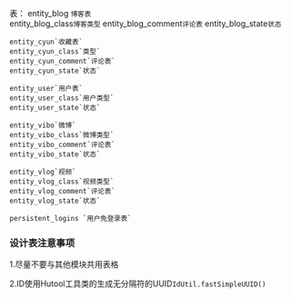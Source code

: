 表：
    entity_blog `博客表`            
    entity_blog_class`博客类型`
    entity_blog_comment`评论表`
    entity_blog_state`状态`

    entity_cyun`收藏表`
    entity_cyun_class`类型`
    entity_cyun_comment`评论表`
    entity_cyun_state`状态`

    entity_user`用户表`
    entity_user_class`用户类型`
    entity_user_state`状态`

    entity_vibo`微博`
    entity_vibo_class`微博类型`
    entity_vibo_comment`评论表`
    entity_vibo_state`状态`

    entity_vlog`视频`
    entity_vlog_class`视频类型`
    entity_vlog_comment`评论表`
    entity_vlog_state`状态`

    persistent_logins `用户免登录表`

### 设计表注意事项
1.尽量不要与其他模块共用表格

2.ID使用Hutool工具类的生成无分隔符的UUID`IdUtil.fastSimpleUUID()`